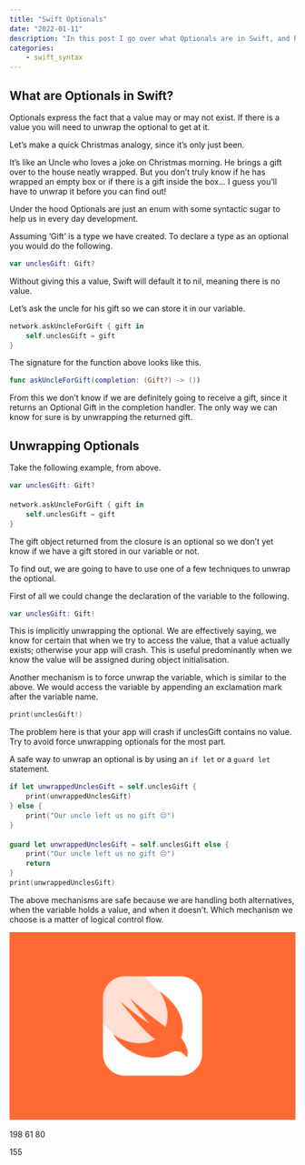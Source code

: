 ```yaml
---
title: "Swift Optionals"
date: "2022-01-11"
description: "In this post I go over what Optionals are in Swift, and how to access their values."
categories:
    - swift_syntax
---
```


## What are Optionals in Swift?

Optionals express the fact that a value may or may not exist. If there is a value you will need to unwrap the optional to get at it.

Let’s make a quick Christmas analogy, since it’s only just been.

It’s like an Uncle who loves a joke on Christmas morning. He brings a gift over to the house neatly wrapped. But you don’t truly know if he has wrapped an empty box or if there is a gift inside the box… I guess you’ll have to unwrap it before you can find out!

Under the hood Optionals are just an enum with some syntactic sugar to help us in every day development.

Assuming ‘Gift’ is a type we have created. To declare a type as an optional you would do the following.

```swift
var unclesGift: Gift?
```

Without giving this a value, Swift will default it to nil, meaning there is no value.

Let’s ask the uncle for his gift so we can store it in our variable.

```swift
network.askUncleForGift { gift in
    self.unclesGift = gift
}
```

The signature for the function above looks like this.

```swift
func askUncleForGift(completion: (Gift?) -> ())
```

From this we don’t know if we are definitely going to receive a gift, since it returns an Optional Gift in the completion handler. The only way we can know for sure is by unwrapping the returned gift.

## Unwrapping Optionals

Take the following example, from above.

```swift
var unclesGift: Gift?

network.askUncleForGift { gift in
    self.unclesGift = gift
}
```

The gift object returned from the closure is an optional so we don’t yet know if we have a gift stored in our variable or not.

To find out, we are going to have to use one of a few techniques to unwrap the optional.

First of all we could change the declaration of the variable to the following.

```swift
var unclesGift: Gift!
```

This is implicitly unwrapping the optional. We are effectively saying, we know for certain that when we try to access the value, that a value actually exists; otherwise your app will crash. This is useful predominantly when we know the value will be assigned during object initialisation.

Another mechanism is to force unwrap the variable, which is similar to the above. We would access the variable by appending an exclamation mark after the variable name.

```swift
print(unclesGift!)
```

The problem here is that your app will crash if unclesGift contains no value. Try to avoid force unwrapping optionals for the most part.

A safe way to unwrap an optional is by using an `if let` or a `guard let` statement.

```swift
if let unwrappedUnclesGift = self.unclesGift {
    print(unwrappedUnclesGift)
} else {
    print("Our uncle left us no gift 😔")
}

guard let unwrappedUnclesGift = self.unclesGift else {
    print("Our uncle left us no gift 😔")
    return
}
print(unwrappedUnclesGift)
```

The above mechanisms are safe because we are handling both alternatives, when the variable holds a value, and when it doesn’t. Which mechanism we choose is a matter of logical control flow.

![Swift Language Logo](swift_logo.png)

198
61
80

155